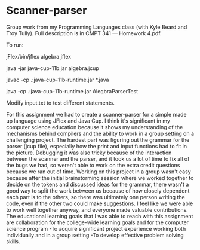 # Scanner-parser
Group work from my Programming Languages class (with Kyle Beard and Troy Tully).
Full description is in CMPT 341 — Homework 4.pdf.


To run:

jFlex/bin/jflex algebra.jflex

java -jar java-cup-11b.jar algebra.jcup

javac -cp .:java-cup-11b-runtime.jar *.java

java -cp .:java-cup-11b-runtime.jar AlegbraParserTest


Modify input.txt to test different statements.


For this assignment we had to create a scanner-parser for a simple made up language using JFlex and Java Cup.
I think it's significant in my computer science education because it shows my understanding of the mechanisms behind compilers and the ability to work in a group setting on a challenging project.
The hardest part was figuring out the grammar for the parser (jcup file), especially how the print and input functions had to fit in the picture. Debugging it was also tricky because of the interaction between the scanner and the parser, and it took us a lot of time to fix all of the bugs we had, so weren't able to work on the extra credit questions because we ran out of time.
Working on this project in a group wasn't easy because after the initial brainstorming session where we worked together to decide on the tokens and discussed ideas for the grammar, there wasn't a good way to split the work between us because of how closely dependent each part is to the others, so there was ultimately one person writing the code, even if the other two could make suggestions. I feel like we were able to work well together anyway, and everyone made valuable contributions.
The educational learning goals that I was able to reach with this assignment are collaboration for the college-wide learning goals and for the computer science program
-To acquire significant project experience working both individually and in a group setting
-To develop effective problem solving skills.
